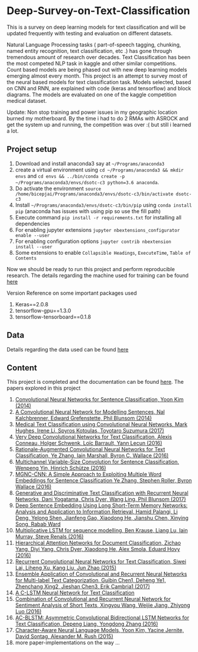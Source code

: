 # Deep-Survey-on-Text-Classification

This is a survey on deep learning models for text classification and will be updated frequently with testing and evaluation on different datasets.


Natural Language Processing tasks ( part-of-speech tagging, chunking, named entity recognition, text classification, etc .) has gone through tremendous amount of research over decades. Text Classification has been the most competed NLP task in kaggle and other similar competitions. Count based models are being phased out with new deep learning models emerging almost every month. This project is an attempt to survey most of the neural based models for text classification task. Models selected, based on CNN and RNN, are explained with code (keras and tensorflow) and block diagrams. The models are evaluated on one of the  kaggle competition medical dataset.

Update:
Non stop training and power issues in my geographic location burned my motherboard. By the time i had to do 2 RMAs with ASROCK and get the system up and running, the competition was over :( but still i learned a lot.

## Project setup

1. Download and install anaconda3 say at `~/Programs/anaconda3`
2. create a virtual environment using `cd ~/Programs/anaconda3 && mkdir envs` and `cd envs && ../bin/conda create -p ~/Programs/anaconda3/envs/dsotc-c3 python=3.6 anaconda`.
3. Do activate the environment `source /home/bicepjai/Programs/anaconda3/envs/dsotc-c3/bin/activate dsotc-c3`
4. Install `~/Programs/anaconda3/envs/dsotc-c3/bin/pip` using `conda install pip` (anaconda has issues with using pip so use the fill path)
5. Execute command `pip install -r requirements.txt` for installing all dependencies
6. For enabling jupyter extensions `jupyter nbextensions_configurator enable --user`
7. For enabling configuration options `jupyter contrib nbextension install --user`
8. Some extensions to enable `Collapsible Headings`, `ExecuteTime`, `Table of Contents`


Now we should be ready to run this project and perform reproducible research. The details regarding the machine used for training can be found [here](https://bicepjai.github.io/machine-learning/2015/05/25/machine-learning-rig.html)

Version Reference on some important packages used

1. Keras==2.0.8
2. tensorflow-gpu==1.3.0
3. tensorflow-tensorboard==0.1.8


## Data

Details regarding the data used can be found  [here](https://github.com/bicepjai/Deep-Survey-Text-Classification/blob/master/data_prep/dataset/README.md)

## Content

This project is completed and the documentation can be found [here](https://docs.google.com/document/d/1zAh2lUjweKR8o5OZkv-48NWMVW_Pvvy5O953A-9KcNM/edit?usp=sharing). The papers explored in this project

1. [Convolutional Neural Networks for Sentence Classification, Yoon Kim (2014)](https://github.com/bicepjai/Deep-Survey-Text-Classification/tree/master/deep_models/paper_01_cnn_sent_class)
2. [A Convolutional Neural Network for Modelling Sentences, Nal Kalchbrenner, Edward Grefenstette, Phil Blunsom (2014)](https://github.com/bicepjai/Deep-Survey-Text-Classification/tree/master/deep_models/paper_02_cnn_sent_model)
3. [Medical Text Classification using Convolutional Neural Networks, Mark Hughes, Irene Li, Spyros Kotoulas, Toyotaro Suzumura (2017)](https://github.com/bicepjai/Deep-Survey-Text-Classification/tree/master/deep_models/paper_03_med_cnn)
4. [Very Deep Convolutional Networks for Text Classification, Alexis Conneau, Holger Schwenk, Loïc Barrault, Yann Lecun (2016)](https://github.com/bicepjai/Deep-Survey-Text-Classification/tree/master/deep_models/paper_04_vdcnn)
5. [Rationale-Augmented Convolutional Neural Networks for Text Classification, Ye Zhang, Iain Marshall, Byron C. Wallace (2016)](https://github.com/bicepjai/Deep-Survey-Text-Classification/tree/master/deep_models/paper_05_racnn)
6. [Multichannel Variable-Size Convolution for Sentence Classification, Wenpeng Yin, Hinrich Schütze (2016)](https://github.com/bicepjai/Deep-Survey-Text-Classification/tree/master/deep_models/paper_06_mvcnn)
7. [MGNC-CNN: A Simple Approach to Exploiting Multiple Word Embeddings for Sentence Classification Ye Zhang, Stephen Roller, Byron Wallace (2016)](https://github.com/bicepjai/Deep-Survey-Text-Classification/tree/master/deep_models/paper_07_mgnccnn)
8. [Generative and Discriminative Text Classification with Recurrent Neural Networks, Dani Yogatama, Chris Dyer, Wang Ling, Phil Blunsom (2017)](https://github.com/bicepjai/Deep-Survey-Text-Classification/tree/master/deep_models/paper_08_lstm)
9. [Deep Sentence Embedding Using Long Short-Term Memory Networks: Analysis and Application to Information Retrieval, Hamid Palangi, Li Deng, Yelong Shen, Jianfeng Gao, Xiaodong He, Jianshu Chen, Xinying Song, Rabab Ward](https://github.com/bicepjai/Deep-Survey-Text-Classification/tree/master/deep_models/paper_09_dse_lstm)
10. [Multiplicative LSTM for sequence modelling, Ben Krause, Liang Lu, Iain Murray, Steve Renals (2016)](https://github.com/bicepjai/Deep-Survey-Text-Classification/tree/master/deep_models/paper_10_mul_lstm)
11. [Hierarchical Attention Networks for Document Classification, Zichao Yang, Diyi Yang, Chris Dyer, Xiaodong He, Alex Smola, Eduard Hovy (2016)](https://github.com/bicepjai/Deep-Survey-Text-Classification/tree/master/deep_models/paper_11_hier_att_net)
12. [Recurrent Convolutional Neural Networks for Text Classification, Siwei Lai, Liheng Xu, Kang Liu, Jun Zhao (2015)](https://github.com/bicepjai/Deep-Survey-Text-Classification/tree/master/deep_models/paper_12_rcnn)
13. [Ensemble Application of Convolutional and Recurrent Neural Networks for Multi-label Text Categorization, Guibin Chen1, Deheng Ye1, Zhenchang Xing2, Jieshan Chen3, Erik Cambria1 (2017)](https://github.com/bicepjai/Deep-Survey-Text-Classification/tree/master/deep_models/paper_13_ensemble_cnn_rnn)
14. [A C-LSTM Neural Network for Text Classification](https://github.com/bicepjai/Deep-Survey-Text-Classification/tree/master/deep_models/paper_14_clstm)
15. [Combination of Convolutional and Recurrent Neural Network for Sentiment Analysis of Short Texts, Xingyou Wang, Weijie Jiang, Zhiyong Luo (2016)](https://github.com/bicepjai/Deep-Survey-Text-Classification/tree/master/deep_models/paper_15_comb_cnn_rnn)
16. [AC-BLSTM: Asymmetric Convolutional Bidirectional LSTM Networks for Text Classification, Depeng Liang, Yongdong Zhang (2016)](https://github.com/bicepjai/Deep-Survey-Text-Classification/tree/master/deep_models/paper_16_ac_blstm)
17. [Character-Aware Neural Language Models, Yoon Kim, Yacine Jernite, David Sontag, Alexander M. Rush (2015)](https://github.com/bicepjai/Deep-Survey-Text-Classification/tree/master/deep_models/paper_17_char_aware_nlm)
18. more paper-implementations on the way ...
